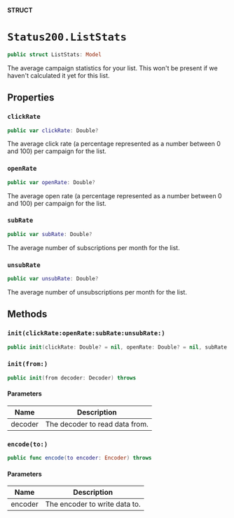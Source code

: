 **STRUCT**

# `Status200.ListStats`

```swift
public struct ListStats: Model
```

The average campaign statistics for your list. This won't be present if we haven't calculated it yet for this list.

## Properties
### `clickRate`

```swift
public var clickRate: Double?
```

The average click rate (a percentage represented as a number between 0 and 100) per campaign for the list.

### `openRate`

```swift
public var openRate: Double?
```

The average open rate (a percentage represented as a number between 0 and 100) per campaign for the list.

### `subRate`

```swift
public var subRate: Double?
```

The average number of subscriptions per month for the list.

### `unsubRate`

```swift
public var unsubRate: Double?
```

The average number of unsubscriptions per month for the list.

## Methods
### `init(clickRate:openRate:subRate:unsubRate:)`

```swift
public init(clickRate: Double? = nil, openRate: Double? = nil, subRate: Double? = nil, unsubRate: Double? = nil)
```

### `init(from:)`

```swift
public init(from decoder: Decoder) throws
```

#### Parameters

| Name | Description |
| ---- | ----------- |
| decoder | The decoder to read data from. |

### `encode(to:)`

```swift
public func encode(to encoder: Encoder) throws
```

#### Parameters

| Name | Description |
| ---- | ----------- |
| encoder | The encoder to write data to. |

